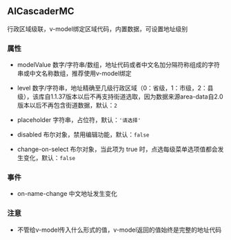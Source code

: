 ## AlCascaderMC

行政区域级联，v-model绑定区域代码，内置数据，可设置地址级别

### 属性

- modelValue 数字/字符串/数组，地址代码或者中文名加分隔符称组成的字符串或中文名称数组，推荐使用v-model绑定

- level 数字/字符串，地址精确至几级行政区域（0：省级，1：市级，2：县级），该库自1.1.37版本以后不再支持街道选取，因为数据来源area-data自2.0版本以后不再包含街道数据，默认：`2`

- placeholder 字符串，占位符，默认：`'请选择'`

- disabled 布尔对象，禁用编辑功能，默认：`false`

- change-on-select 布尔对象，当此项为 true 时，点选每级菜单选项值都会发生变化，默认：`false`

### 事件

- on-name-change 中文地址发生变化

### 注意

- 不管给v-model传入什么形式的值，v-model返回的值始终是完整的地址代码
